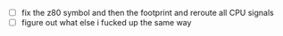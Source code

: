  - [ ] fix the z80 symbol and then the footprint and reroute all CPU signals
 - [ ] figure out what else i fucked up the same way

